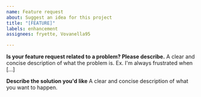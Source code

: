 ```yaml
---
name: Feature request
about: Suggest an idea for this project
title: "[FEATURE]"
labels: enhancement
assignees: fryette, Vovanella95

---
```


**Is your feature request related to a problem? Please describe.**
A clear and concise description of what the problem is. Ex. I'm always frustrated when [...]

**Describe the solution you'd like**
A clear and concise description of what you want to happen.
